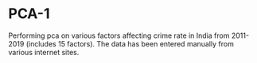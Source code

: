 # PCA-1
Performing pca on various factors affecting crime rate in India from 2011-2019 (includes 15 factors). The data has been entered manually from various internet sites.

